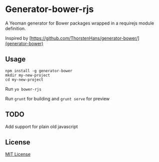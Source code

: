 # Generator-bower-rjs

A Yeoman generator for Bower packages wrapped in a requirejs module definition.

Inspired by [https://github.com/ThorstenHans/generator-bower/](generator-bower)
## Usage ##
```
npm install -g generator-bower
mkdir my-new-project
cd my-new-project
```

Run `yo bower-rjs`

Run `grunt` for building and `grunt serve` for preview

## TODO ##

Add support for plain old javascript

## License
[MIT License](http://en.wikipedia.org/wiki/MIT_License)
